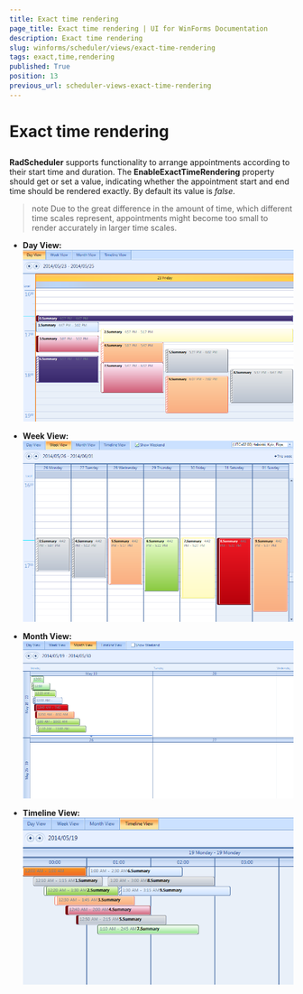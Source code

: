 ```yaml
---
title: Exact time rendering
page_title: Exact time rendering | UI for WinForms Documentation
description: Exact time rendering
slug: winforms/scheduler/views/exact-time-rendering
tags: exact,time,rendering
published: True
position: 13
previous_url: scheduler-views-exact-time-rendering
---
```


# Exact time rendering



## 

__RadScheduler__ supports functionality to arrange appointments according to their start time and duration. The __EnableExactTimeRendering__ property should get or set a value, indicating whether the appointment start and end time should be rendered exactly. By default its value is *false*.

>note Due to the great difference in the amount of time, which different time scales represent, appointments might become too small to render accurately in larger time scales.
>

* __Day View:__
    ![scheduler-views-exact-time-rendering 001](images/scheduler-views-exact-time-rendering001.png)

* __Week View:__
    ![scheduler-views-exact-time-rendering 002](images/scheduler-views-exact-time-rendering002.png)

* __Month View:__
    ![scheduler-views-exact-time-rendering 003](images/scheduler-views-exact-time-rendering003.png)

* __Timeline View:__
    ![scheduler-views-exact-time-rendering 004](images/scheduler-views-exact-time-rendering004.png)
